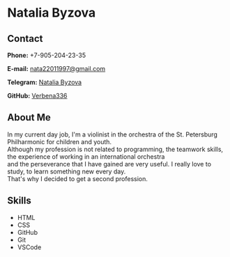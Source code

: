 # Natalia Byzova

## Contact
**Phone:** +7-905-204-23-35

**E-mail:** nata22011997@gmail.com

**Telegram:** [Natalia Byzova](https://t.me/verbena336)

**GitHub:** [Verbena336](https://github.com/Verbena336)


## About Me

In my current day job, I'm a violinist in the orchestra of the St. Petersburg Philharmonic for children and youth.
\
Although my profession is not related to programming, the teamwork skills, the experience of working in an international orchestra\
and the perseverance that I have gained are very useful.
I really love to study, to learn something new every day. \
That's why I decided to get a second profession.


## Skills

* HTML
* CSS 
* GitHub
* Git
* VSCode